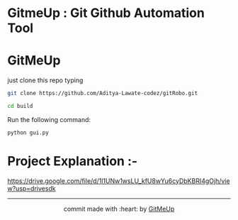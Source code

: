 # GitmeUp : Git Github Automation Tool

<!doctype html>
<h1 style="align:center;">GitMeUp</h1>

just clone this repo typing

```bash
git clone https://github.com/Aditya-Lawate-codez/gitRobo.git
```

```bash
cd build
```

Run the following command:

```bash
python gui.py
```

# Project Explanation :-
https://drive.google.com/file/d/1l1UNw1wsLU_kfU8wYu6cyDbKBRI4gOjh/view?usp=drivesdk

---

<p align ="center">
commit made with :heart: by 
<a href="https://github.com/Aditya-Lawate-codez/gitRobo">GitMeUp</a>
</p>
